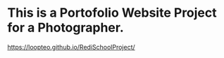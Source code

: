 # This is a Portofolio Website Project for a Photographer.
https://loopteo.github.io/RediSchoolProject/

